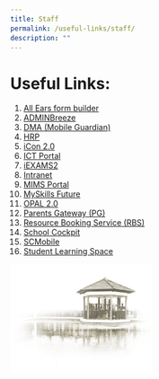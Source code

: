 ```yaml
---
title: Staff
permalink: /useful-links/staff/
description: ""
---
```

# **Useful Links:**

1. [All Ears form builder](https://forms.moe.edu.sg/)
2. [ADMINBreeze](https://cchy.adminbreeze.com/nationalExamAnalysisSecondary/analysis/html/analysis)
3. [DMA (Mobile Guardian)](https://sg-portal.mobileguardian.com/#/login)
4. [HRP](https://www.hrp.gov.sg/hrp/#/)
5. [iCon 2.0](https://workspace.google.com/dashboard)
6. [ICT Portal](https://sites.google.com/moe.edu.sg/cchyictportal/home)
7. [iEXAMS2](https://iexams.seab.gov.sg/login)
8. [Intranet](https://intranet.moe.gov.sg/)
9. [MIMS Portal](https://portal.mims.moe.gov.sg/idmdash/#/landing)
10. [MySkills Future](https://www.myskillsfuture.gov.sg/content/student/en/secondary.html)
11. [OPAL 2.0](https://www.opal2.moe.edu.sg/app/learner)
12. [Parents Gateway (PG)](https://pg.moe.edu.sg/)
13. [Resource Booking Service (RBS)](https://rbs.avero-tech.com/)
14. [School Cockpit](https://schoolcockpit.moe.gov.sg)
15. [SCMobile](https://scmobile.moe.edu.sg/home)
16. [Student Learning Space](https://vle.learning.moe.edu.sg/login)

<img src="/images/pavilion.png" 
     style="width:50%">
